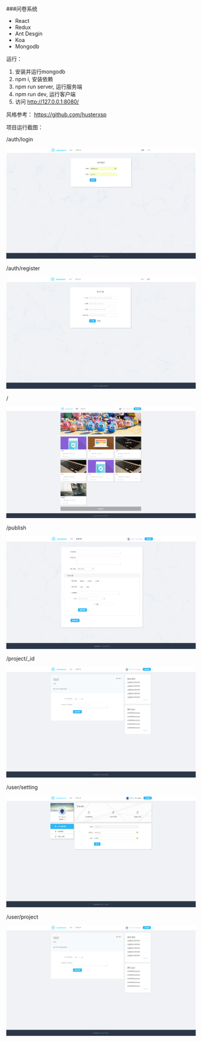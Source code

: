 ###问卷系统

+ React
+ Redux
+ Ant Desgin
+ Koa
+ Mongodb

运行：

1. 安装并运行mongodb
2. npm i, 安装依赖
3. npm run server, 运行服务端
4. npm run dev, 运行客户端
5. 访问 http://127.0.0.1:8080/

风格参考：
https://github.com/husterxsp

项目运行截图：

/auth/login

<img src='./assets/login.png' style='max-width: 100%'>

/auth/register

<img src='./assets/register.png' style='max-width: 100%'>

/

<img src='./assets/home.png' style='max-width: 100%'>

/publish

<img src='./assets/publish.png' style='max-width: 100%'>

/project/_id

<img src='./assets/project.png' style='max-width: 100%'>

/user/setting

<img src='./assets/setting.png' style='max-width: 100%'>

/user/project

<img src='./assets/project.png' style='max-width: 100%'>
